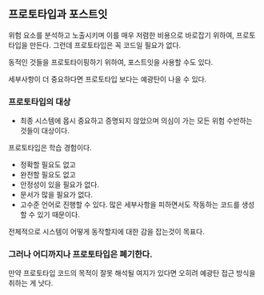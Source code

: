 ## 프로토타입과 포스트잇
위험 요소를 분석하고 노출시키며 이를 매우 저렴한 비용으로 바로잡기 위하여, 프로토타입을 만든다. 
그런데 프로토타입은 꼭 코드일 필요가 없다. 

동적인 것들을 프로토타이핑하기 위하여, 포스트잇을 사용할 수도 있다. 

세부사항이 더 중요하다면 프로토타입 보다는 예광탄이 나을 수 있다.

### 프로토타입의 대상
- 최종 시스템에 몹시 중요하고 증명되지 않았으며 의심이 가는 모든 위험 수반하는 것들이 대상이다.

프로토타입은 학습 경험이다. 
- 정확할 필요도 없고
- 완전할 필요도 없고
- 안정성이 있을 필요가 없다. 
- 문서가 많을 필요가 없다. 
- 고수준 언어로 진행할 수 있다. 많은 세부사항을 피하면서도 작동하는 코드를 생성할 수 있기 때문이다. 

전체적으로 시스템이 어떻게 동작할지에 대한 감을 잡는것이 목표다. 

### 그러나 어디까지나 프로토타입은 폐기한다.
만약 프로토타입 코드의 목적이 잘못 해석될 여지가 있다면 오히려 예광탄 접근 방식을 취하는 게 낫다. 

